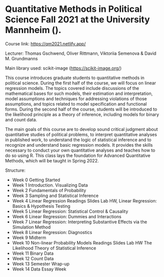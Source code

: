 # Quantitative Methods in Political Science Fall 2021 at the University Mannheim ().

Course link: https://qm2021.netlify.app/

Lecturer: Thomas Gschwend, Oliver Rittmann, Viktoriia Semenova & David M. Grundmanns

Main library used: scikit-image (https://scikit-image.org/)

This course introduces graduate students to quantitative methods in political science. During the first half of the course, we will focus on linear regression models. The topics covered include discussions of the mathematical bases for such models, their estimation and interpretation, model assumptions and techniques for addressing violations of those assumptions, and topics related to model specification and functional forms. During the second half of the course, students will be introduced to the likelihood principle as a theory of inference, including models for binary and count data.

The main goals of this course are to develop sound critical judgment about quantitative studies of political problems, to interpret quantitative analyses in published work, to understand the logic of statistical inference and to recognize and understand basic regression models. It provides the skills necessary to conduct your own quantitative analyses and teaches how to do so using R. This class lays the foundation for Advanced Quantitative Methods, which will be taught in Spring 2022.

Structure:

- Week 0 Getting Started
- Week 1 Introduction. Visualizing Data
- Week 2 Fundamentals of Probability
- Week 3 Sampling and Statistical Inference
- Week 4 Linear Regression Readings Slides Lab HW, Linear Regression: Basics & Hypothesis Testing
- Week 5 Linear Regression: Statistical Control & Causality
- Week 6 Linear Regression: Dummies and Interactions
- Week 7 Linear Regression: Interpreting Substantive Effects via the Simulation Method
- Week 8 Linear Regression: Diagnostics
- Week 9 Midterm
- Week 10 Non-linear Probability Models Readings Slides Lab HW The Likelihood Theory of Statistical Inference
- Week 11 Binary Data
- Week 12 Count Data
- Week 13 Semester Wrap-up
- Week 14 Data Essay Week
